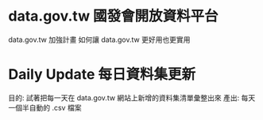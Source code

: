 # data.gov.tw 國發會開放資料平台

data.gov.tw 加強計畫
如何讓 data.gov.tw 更好用也更實用

# Daily Update 每日資料集更新

目的: 試著把每一天在 data.gov.tw 網站上新增的資料集清單彙整出來
產出: 每天一個半自動的 .csv 檔案

